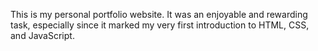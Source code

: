 This is my personal portfolio website. It was an enjoyable and rewarding task, especially since it marked my very first introduction to HTML, CSS, and JavaScript.
